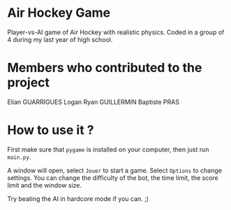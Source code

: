 # Air Hockey Game

Player-vs-AI game of Air Hockey with realistic physics. Coded in a group of 4 during my last year of high school.

# Members who contributed to the project

Elian GUARRIGUES
Logan
Ryan GUILLERMIN
Baptiste PRAS

# How to use it ?

First make sure that `pygame` is installed on your computer, then just run `main.py`.

A window will open, select `Jouer` to start a game.
Select `Options` to change settings. You can change the difficulty of the bot, the time limit, the score limit and the window size.

Try beating the AI in hardcore mode if you can. ;)
